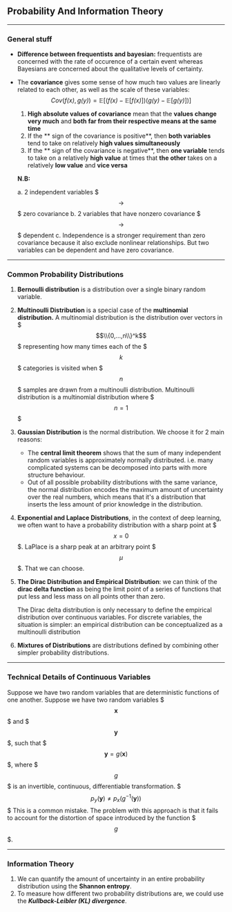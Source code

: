 ## Probability And Information Theory
---
### General stuff

*	**Difference between frequentists and bayesian:** frequentists are concerned with the rate of occurence of a certain event whereas Bayesians are concerned about the qualitative levels of certainty.

*	The **covariance** gives some sense of how much two values are linearly related to each other, as well as the scale of these variables:
	$$  Cov(\mathit{f(x)},\mathit{g(y)}) = \mathbb{E[(\mathit{f(x) - \mathbb{E[\mathit{f(x)}]}})(\mathit{g(y)}-\mathbb{E[\mathit{g(y)}]})]}  $$
	
	1. **High absolute values of covariance** mean that the **values change very much** and **both far from their respective means at the same time**
	2.	If the ** sign of the covariance is positive**, then **both variables** tend to take on relatively **high values simultaneously**
	3.	If the ** sign of the covariance is negative**, then **one variable** tends to take on a relatively **high value** at times that **the other** takes on a relatively **low value** and **vice versa**
	
	**N.B:** 
	
	a.	2 independent variables $$$ \to $$$ zero covariance
	b.	2 variables that have nonzero covariance $$$ \to $$$ dependent
	c.	Independence is a stronger requirement than zero covariance because it also exclude nonlinear relationships. But two variables can be dependent and have zero covariance.
	
	
---
	
### Common Probability Distributions

1.	**Bernoulli distribution** is a distribution over a single binary random variable.
2.	**Multinoulli Distribution** is a special case of the **multinomial distribution.** A multinomial distribution is the distribution over vectors in $$$\\{0,...,n\\}^k$$$ representing how many times each of the $$$k$$$ categories is visited when $$$n$$$ samples are drawn from a multinoulli distribution. Multinoulli distribution is a multinomial distribution where $$$n=1$$$
3.	**Gaussian Distribution** is the normal distribution. We choose it for 2 main reasons:

	*	The **central limit theorem** shows that the sum of many independent random variables is approximately normally distributed. i.e. many complicated systems can be decomposed into parts with more structure behaviour.
	*	Out of all possible probability distributions with the same variance, the normal distribution encodes the maximum amount of uncertainty over the real numbers, which means that it's a distribution that inserts the less amount of prior knowledge in the distribution.
4. **Exponential and Laplace Distributions**, in the context of deep learning, we often want to have a probability distribution with a sharp point at $$$ x = 0 $$$. LaPlace is a sharp peak at an arbitrary point $$$\mu$$$. That we can choose.
5. **The Dirac Distribution and Empirical Distribution**:
	we can think of the **dirac delta function** as being the limit point of a series of functions that put less and less mass on all points other than zero.
	
	The Dirac delta distribution is only necessary to define the empirical distribution over continuous variables. For discrete variables, the situation is simpler: an empirical distribution can be conceptualized as a multinoulli distribution
6.	**Mixtures of Distributions** are distributions defined by combining other simpler probability distributions.

---

### Technical Details of Continuous Variables

Suppose we have two random variables that are deterministic functions of one another. Suppose we have two random variables $$$\boldsymbol{x}$$$ and $$$\boldsymbol{y}$$$, such that $$$\boldsymbol{y} = g(\boldsymbol{x})$$$, where $$$g$$$ is an invertible, continuous, differentiable transformation. $$$p_y(\boldsymbol{y}) \ne p_x(g^{-1}(\boldsymbol{y}))$$$ This is a common mistake. The problem with this approach is that it fails to account for the distortion of space introduced by the function $$$g$$$.

---

### Information Theory

1.	We can quantify the amount of uncertainty in an entire probability distribution using the **Shannon entropy**.
2.	To measure how different two probability distributions are, we could use the ***Kullback-Leibler (KL) divergence***.